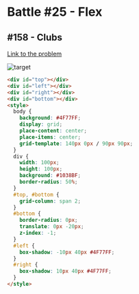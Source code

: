 # Battle #25 - Flex

## #158 - Clubs

[Link to the problem](https://cssbattle.dev/play/158)

![target](https://cssbattle.dev/targets/158.png)

```html
<div id="top"></div>
<div id="left"></div>
<div id="right"></div>
<div id="bottom"></div>
<style>
  body {
    background: #4F77FF;
    display: grid;
    place-content: center;
    place-items: center;
    grid-template: 140px 0px / 90px 90px;
  }
  div {
    width: 100px;
    height: 100px;
    background: #1038BF;
    border-radius: 50%;
  }
  #top, #bottom {
    grid-column: span 2;
  }
  #bottom {
    border-radius: 0px;
    translate: 0px -20px;
    z-index: -1;
  }
  #left {
    box-shadow: -10px 40px #4F77FF;
  }
  #right {
    box-shadow: 10px 40px #4F77FF;
  }
</style>
```

